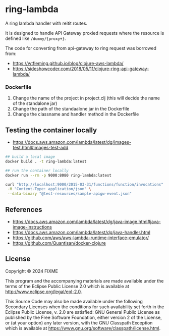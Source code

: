 # ring-lambda

A ring lambda handler with reitit routes.

It is designed to handle API Gateway proxied requests where the resource is defined like `/dummy/{proxy+}`.

The code for converting from api-gateway to ring request was borrowed from:

- https://wtfleming.github.io/blog/clojure-aws-lambda/
- https://sideshowcoder.com/2018/05/11/clojure-ring-api-gateway-lambda/

### Dockerfile

1. Change the name of the project in project.clj (this will decide the name of the standalone jar)
2. Change the path of the standaalone jar in the Dockerfile
3. Change the classname and handler method in the Dockerfile

## Testing the container locally

- https://docs.aws.amazon.com/lambda/latest/dg/images-test.html#images-test-add

```bash
## build a local image
docker build . -t ring-lambda:latest
```

```bash
## run the container locally
docker run --rm -p 9000:8080 ring-lambda:latest
```

```bash
curl "http://localhost:9000/2015-03-31/functions/function/invocations" \
 -H "Content-Type: application/json" \
 --data-binary "@test-resources/sample-apigw-event.json"
```

## References

- https://docs.aws.amazon.com/lambda/latest/dg/java-image.html#java-image-instructions
- https://docs.aws.amazon.com/lambda/latest/dg/java-handler.html
- https://github.com/aws/aws-lambda-runtime-interface-emulator/
- https://github.com/Quantisan/docker-clojure

## License

Copyright © 2024 FIXME

This program and the accompanying materials are made available under the
terms of the Eclipse Public License 2.0 which is available at
http://www.eclipse.org/legal/epl-2.0.

This Source Code may also be made available under the following Secondary
Licenses when the conditions for such availability set forth in the Eclipse
Public License, v. 2.0 are satisfied: GNU General Public License as published by
the Free Software Foundation, either version 2 of the License, or (at your
option) any later version, with the GNU Classpath Exception which is available
at https://www.gnu.org/software/classpath/license.html.
